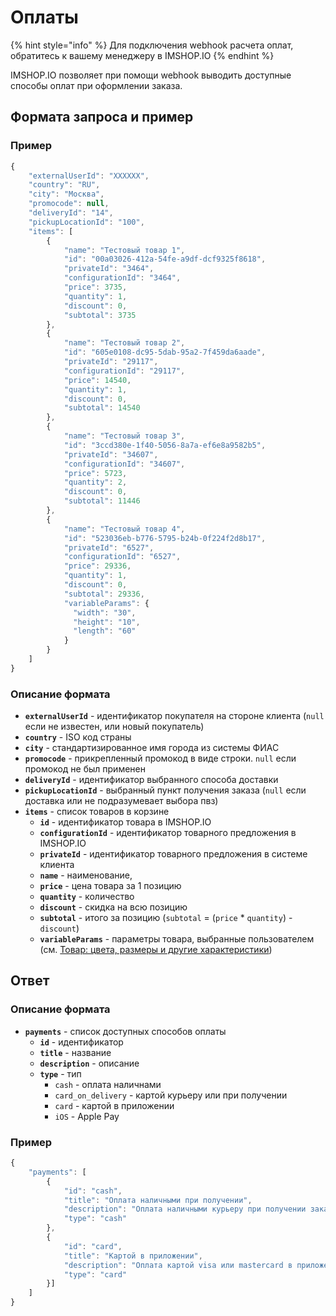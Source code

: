 # Оплаты

{% hint style="info" %}
Для подключения webhook расчета оплат, обратитесь к вашему менеджеру в IMSHOP.IO
{% endhint %}

IMSHOP.IO позволяет при помощи webhook выводить доступные способы оплат при оформлении заказа.

## Формата запроса и пример

### Пример

```javascript
{
    "externalUserId": "XXXXXX",
    "country": "RU",
    "city": "Москва",
    "promocode": null,
    "deliveryId": "14",
    "pickupLocationId": "100",
    "items": [
        {
            "name": "Тестовый товар 1",
            "id": "00a03026-412a-54fe-a9df-dcf9325f8618",
            "privateId": "3464",
            "configurationId": "3464",
            "price": 3735,
            "quantity": 1,
            "discount": 0,
            "subtotal": 3735
        },
        {
            "name": "Тестовый товар 2",
            "id": "605e0108-dc95-5dab-95a2-7f459da6aade",
            "privateId": "29117",
            "configurationId": "29117",
            "price": 14540,
            "quantity": 1,
            "discount": 0,
            "subtotal": 14540
        },
        {
            "name": "Тестовый товар 3",
            "id": "3ccd380e-1f40-5056-8a7a-ef6e8a9582b5",
            "privateId": "34607",
            "configurationId": "34607",
            "price": 5723,
            "quantity": 2,
            "discount": 0,
            "subtotal": 11446
        },
        {
            "name": "Тестовый товар 4",
            "id": "523036eb-b776-5795-b24b-0f224f2d8b17",
            "privateId": "6527",
            "configurationId": "6527",
            "price": 29336,
            "quantity": 1,
            "discount": 0,
            "subtotal": 29336,
            "variableParams": {
              "width": "30",
              "height": "10",
              "length": "60"
            }
        }
    ]
}
```

### Описание формата

* **`externalUserId`** - идентификатор покупателя на стороне клиента \(`null` если не известен, или новый покупатель\)
* **`country`** - ISO код страны
* **`city`** - стандартизированное имя города из системы ФИАС
* **`promocode`** - прикрепленный промокод в виде строки. `null` если промокод не был применен
* **`deliveryId`** - идентификатор выбранного способа доставки
* **`pickupLocationId`** - выбранный пункт получения заказа \(`null` если доставка или не подразумевает выбора пвз\)
* **`items`** - список товаров в корзине
  * **`id`** - идентификатор товара в IMSHOP.IO
  * **`configurationId`** - идентификатор товарного предложения в IMSHOP.IO
  * **`privateId`** - идентификатор товарного предложения в системе клиента
  * **`name`** - наименование,
  * **`price`** - цена товара за 1 позицию
  * **`quantity`** - количество
  * **`discount`** - скидка на всю позицию
  * **`subtotal`** - итого за позицию \(`subtotal` = \(`price` \* `quantity`\) - `discount`\)
  * **`variableParams`** - параметры товара, выбранные пользователем \(см. [Товар: цвета, размеры и другие характеристики](../sync/yml/tovar-cveta-razmery-i-drugie-kharakteristiki.md)\)

## Ответ

### Описание формата

* **`payments`** - список доступных способов оплаты
  * **`id`** - идентификатор
  * **`title`** - название
  * **`description`** - описание
  * **`type`** - тип 
    * `cash` - оплата наличнами
    * `card_on_delivery` - картой курьеру или при получении
    * `card` - картой в приложении
    * `iOS` - Apple Pay

### Пример

```javascript
{
    "payments": [
        {
            "id": "cash",
            "title": "Оплата наличными при получении",
            "description": "Оплата наличными курьеру при получении заказа",
            "type": "cash"
        },
        {
            "id": "card",
            "title": "Картой в приложении",
            "description": "Оплата картой visa или mastercard в приложении",
            "type": "card"
        }]
    ]
}
```

